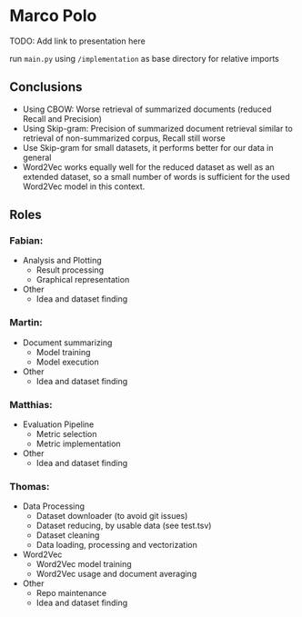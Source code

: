 # Marco Polo

TODO: Add link to presentation here

run `main.py` using `/implementation` as base directory for relative imports

## Conclusions

- Using CBOW: Worse retrieval of summarized documents (reduced Recall and Precision)
- Using Skip-gram: Precision of summarized document retrieval similar to retrieval of non-summarized corpus, Recall still worse
- Use Skip-gram for small datasets, it performs better for our data in general
- Word2Vec works equally well for the reduced dataset as well as an extended dataset, so a small number of words is sufficient for the used Word2Vec model in this context.

## Roles

### Fabian:
- Analysis and Plotting
    - Result processing
    - Graphical representation
- Other
    - Idea and dataset finding
 

### Martin:
- Document summarizing
    - Model training
    - Model execution
- Other
    - Idea and dataset finding

### Matthias:
- Evaluation Pipeline
    - Metric selection
    - Metric implementation
- Other
    - Idea and dataset finding


### Thomas:

- Data Processing
    - Dataset downloader (to avoid git issues)
    - Dataset reducing, by usable data (see test.tsv)
    - Dataset cleaning
    - Data loading, processing and vectorization
- Word2Vec
    - Word2Vec model training
    - Word2Vec usage and document averaging
- Other
    - Repo maintenance
    - Idea and dataset finding
